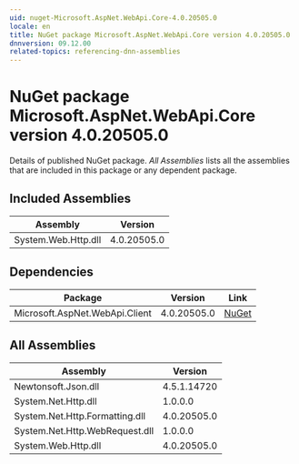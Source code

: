 ```yaml
---
uid: nuget-Microsoft.AspNet.WebApi.Core-4.0.20505.0
locale: en
title: NuGet package Microsoft.AspNet.WebApi.Core version 4.0.20505.0
dnnversion: 09.12.00
related-topics: referencing-dnn-assemblies
---
```


# NuGet package Microsoft.AspNet.WebApi.Core version 4.0.20505.0
Details of published NuGet package.
*All Assemblies* lists all the assemblies that are included in this package or any dependent package.

## Included Assemblies

|Assembly|Version|
|---|---|
|System.Web.Http.dll|4.0.20505.0|

## Dependencies

|Package|Version|Link|
|---|---|---|
|Microsoft.AspNet.WebApi.Client|4.0.20505.0|[NuGet](https://www.nuget.org/packages/Microsoft.AspNet.WebApi.Client/4.0.20505.0)|

## All Assemblies

|Assembly|Version|
|---|---|
|Newtonsoft.Json.dll|4.5.1.14720|
|System.Net.Http.dll|1.0.0.0|
|System.Net.Http.Formatting.dll|4.0.20505.0|
|System.Net.Http.WebRequest.dll|1.0.0.0|
|System.Web.Http.dll|4.0.20505.0|

